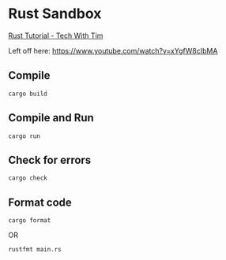 # Rust Sandbox

[Rust Tutorial - Tech With Tim](https://www.youtube.com/watch?v=T_KrYLW4jw8&list=PLzMcBGfZo4-nyLTlSRBvo0zjSnCnqjHYQ)

Left off here: https://www.youtube.com/watch?v=xYgfW8cIbMA

## Compile

`cargo build`

## Compile and Run

`cargo run`

## Check for errors

`cargo check`

## Format code

`cargo format`

OR

`rustfmt main.rs`